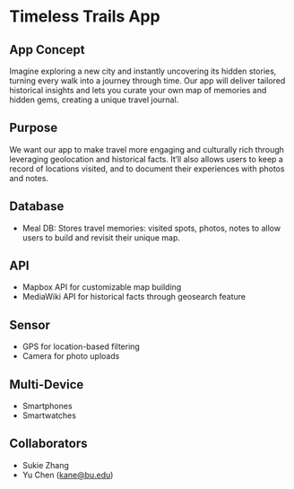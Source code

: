 # Timeless Trails App
## App Concept
Imagine exploring a new city and instantly uncovering its hidden stories, turning every walk into a journey through time. Our app will deliver tailored historical insights and lets you curate your own map of memories and hidden gems, creating a unique travel journal.
## Purpose
We want our app to make travel more engaging and culturally rich through leveraging geolocation and historical facts. It’ll also allows users to keep a record of locations visited, and to document their experiences with photos and notes.
## Database
- Meal DB: Stores travel memories: visited spots, photos, notes to allow users to build and revisit their unique map.
## API
- Mapbox API for customizable map building
- MediaWiki API for historical facts through geosearch feature
## Sensor
- GPS for location-based filtering
- Camera for photo uploads
## Multi-Device
- Smartphones
- Smartwatches 
## Collaborators
- Sukie Zhang
- Yu Chen (kane@bu.edu)
